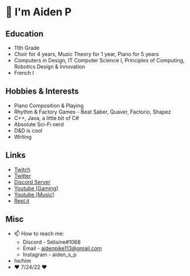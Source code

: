 # 👋 I'm Aiden P

## Education
- 11th Grade 
- Choir for 4 years, Music Theory for 1 year, Piano for 5 years
- Computers in Design, IT Computer Science I, Principles of Computing, Robotics Design & Innovation
- French I

## Hobbies & Interests
- Piano Composition & Playing
- Rhythm & Factory Games - Beat Saber, Quaver, Factorio, Shapez
- C++, Java, a little bit of C#
- Absolute Sci-Fi nerd
- D&D is cool
- Writing

## Links
- [Twitch](https://twitch.tv/selisine)
- [Twitter](twitter.com/saber_twitch)
- [Discord Server](discord.com/invite/DZgjbCUFS6)
- [Youtube [Gaming]](https://www.youtube.com/channel/UCLmMsTNUVaDct4cqrJxliHA)
- [Youtube [Music]](https://www.youtube.com/channel/UCORbJJS-DAN0kPUx4a5FHAQ)
- [Repl.it](https://replit.com/@Selisine)

## Misc
- 📫 How to reach me: 
  - Discord - Selisine#1068
  - Email - aidenpike113@gmail.com 
  - Instagram - aiden_s_p
- he/him
- ♥️ 7/24/22 ♥️
